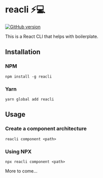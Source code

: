 # reacli ⚡️💻

[![GitHub version](https://badge.fury.io/gh/tanohzana%2Freacli.svg)](https://badge.fury.io/gh/tanohzana%2Freacli)

This is a React CLI that helps with boilerplate.

## Installation

### NPM

`npm install -g reacli`

### Yarn

`yarn global add reacli`

## Usage

### Create a component architecture

`reacli component <path>`

### Using NPX

`npx reacli component <path>`

More to come...